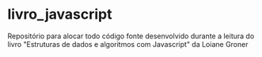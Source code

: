 # livro_javascript
Repositório para alocar todo código fonte desenvolvido durante a leitura do livro "Estruturas de dados e algoritmos com Javascript" da Loiane Groner
